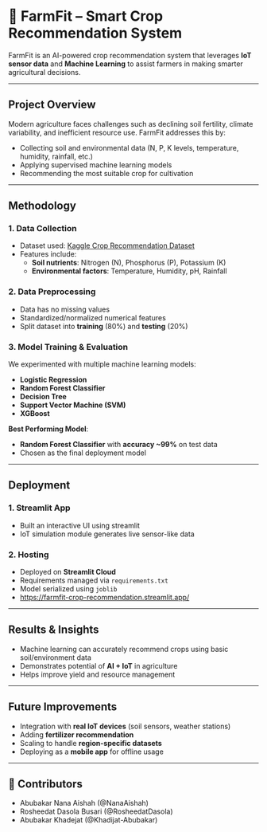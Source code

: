 # 🌱 FarmFit – Smart Crop Recommendation System  

FarmFit is an AI-powered crop recommendation system that leverages **IoT sensor data** and **Machine Learning** to assist farmers in making smarter agricultural decisions.  

---

## Project Overview  
Modern agriculture faces challenges such as declining soil fertility, climate variability, and inefficient resource use. FarmFit addresses this by:  
- Collecting soil and environmental data (N, P, K levels, temperature, humidity, rainfall, etc.)  
- Applying supervised machine learning models  
- Recommending the most suitable crop for cultivation  

---

##  Methodology  

### **1. Data Collection**  
- Dataset used: [Kaggle Crop Recommendation Dataset](https://www.kaggle.com/datasets/atharvaingle/crop-recommendation-dataset)  
- Features include:  
  - **Soil nutrients**: Nitrogen (N), Phosphorus (P), Potassium (K)  
  - **Environmental factors**: Temperature, Humidity, pH, Rainfall  

### **2. Data Preprocessing**  
- Data has no missing values  
- Standardized/normalized numerical features  
- Split dataset into **training** (80%) and **testing** (20%)  

### **3. Model Training & Evaluation**  
We experimented with multiple machine learning models:  
- **Logistic Regression**  
- **Random Forest Classifier**  
- **Decision Tree**  
- **Support Vector Machine (SVM)**  
- **XGBoost**  

**Best Performing Model**:  
- **Random Forest Classifier** with **accuracy ~99%** on test data  
- Chosen as the final deployment model  

---

## Deployment  

### **1. Streamlit App**  
- Built an interactive UI using streamlit 
- IoT simulation module generates live sensor-like data  

### **2. Hosting**  
- Deployed on **Streamlit Cloud**  
- Requirements managed via `requirements.txt`  
- Model serialized using `joblib`
- https://farmfit-crop-recommendation.streamlit.app/

---

## Results & Insights  
- Machine learning can accurately recommend crops using basic soil/environment data  
- Demonstrates potential of **AI + IoT** in agriculture  
- Helps improve yield and resource management  

---

## Future Improvements  
- Integration with **real IoT devices** (soil sensors, weather stations)  
- Adding **fertilizer recommendation**  
- Scaling to handle **region-specific datasets**  
- Deploying as a **mobile app** for offline usage  

---

## 🙌 Contributors  
- Abubakar Nana Aishah (@NanaAishah)
- Rosheedat Dasola Busari (@RosheedatDasola)
- Abubakar Khadejat (@Khadijat-Abubakar) 

